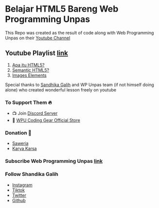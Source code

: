 <!-- start of markdown -->
# Belajar HTML5 Bareng Web Programming Unpas
This Repo was created as the result of code along with Web Programming Unpas on their [Youtube Channel](https://www.youtube.com/c/WebProgrammingUNPAS)

## Youtube Playlist [link](https://www.youtube.com/playlist?list=PLFIM0718LjIX-K5eeHRImnZhPUMhsw9A7)
1. [Apa itu HTML5?](https://www.youtube.com/watch?v=Q2VqCG13ejA&list=PLFIM0718LjIX-K5eeHRImnZhPUMhsw9A7&index=1)
2. [Semantic HTML5?](https://www.youtube.com/watch?v=o3m15BWi2HM&list=PLFIM0718LjIX-K5eeHRImnZhPUMhsw9A7&index=2)
3. [Images Elements](https://www.youtube.com/watch?v=9g1Zz83FXyc&list=PLFIM0718LjIX-K5eeHRImnZhPUMhsw9A7&index=3)

Special thanks to [Sandhika Galih](https://www.linkedin.com/in/sandhikagalih) and WP Unpas team (if not himself doing alone) who created wonderful lesson freely on youtube

### To Support Them :fire:
- :tv: Join [Discord Server](https://discord.gg/S4rrXQU)
- :tshirt: [WPU Coding Gear Official Store](https://shopee.co.id/wpu.codinggearofficial) 

### Donation :clap:
- [Saweria](https://saweria.co/sandhikagalih)
- [Karya Karsa](https://karyakarsa.com/sandhikagalih)

### Subscribe Web Programming Unpas [link](https://www.youtube.com/c/WebProgrammingUNPAS)

### Follow Shandika Galih
- [Instagram](https://www.instagram.com/sandhikagalih)
- [Tiktok](https://tiktok.com/@sandhika.galih)
- [Twitter](https://twitter.com/sandhikagalih)
- [Github](https://github.com/sandhikagalih)

<!-- end of markdown -->